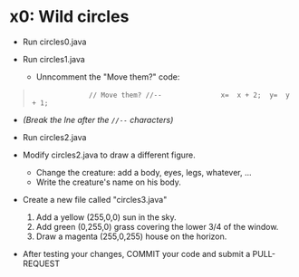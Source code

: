 # x0:  Wild circles

* Run circles0.java

* Run circles1.java
  * Unncomment the "Move them?" code:

>`              // Move them? //--`
>`              x=  x + 2;  y=  y + 1;`
   * _(Break the lne after the `//--` characters)_

* Run circles2.java
* Modify circles2.java to draw a different figure.
    * Change the creature:  add a body, eyes, legs, whatever, ...
    * Write the creature's name on his body.
    
* Create a new file called "circles3.java"
    1. Add a yellow (255,0,0) sun in the sky.
    2. Add green (0,255,0) grass covering the lower 3/4 of the window.
    3. Draw a magenta (255,0,255) house on the horizon.

* After testing your changes, COMMIT your code and submit a PULL-REQUEST
